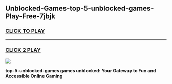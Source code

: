 
## Unblocked-Games-top-5-unblocked-games-Play-Free-7jbjk
<h3>
<a href="https://premium76.site?title=top-5-unblocked-games&ref=23A">CLICK TO PLAY</a></h3>
<hr>

<h3>
<a href="https://premium76.site?title=top-5-unblocked-games&ref=23A">CLICK 2 PLAY</a>
  
</h3>

<a href="https://premium76.site?title=top-5-unblocked-games&ref=23A"><img src="https://clearcache.store/games.png"></a>


**top-5-unblocked-games games unblocked: Your Gateway to Fun and Accessible Online Gaming**

